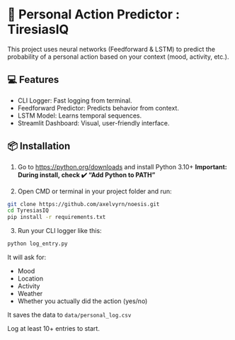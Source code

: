 # 🧠 Personal Action Predictor : TiresiasIQ

This project uses neural networks (Feedforward & LSTM) to predict the probability of a personal action based on your context (mood, activity, etc.).

## 💻 Features

- CLI Logger: Fast logging from terminal.
- Feedforward Predictor: Predicts behavior from context.
- LSTM Model: Learns temporal sequences.
- Streamlit Dashboard: Visual, user-friendly interface.

## 📦 Installation
1. Go to https://python.org/downloads and install Python 3.10+
**Important: During install, check ✔️ “Add Python to PATH”**

2. Open CMD or terminal in your project folder and run:
```bash
git clone https://github.com/axelvyrn/noesis.git
cd TyresiasIQ
pip install -r requirements.txt
```

3. Run your CLI logger like this:
```bash
python log_entry.py
```
It will ask for:

- Mood
- Location
- Activity
- Weather
- Whether you actually did the action (yes/no)

It saves the data to `data/personal_log.csv`

Log at least 10+ entries to start.
